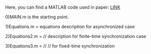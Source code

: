 Here, you can find a MATLAB code used in paper: <a href="https://authors.elsevier.com/c/1eZZM3QI~FVr~9">LINK</a>

0)MAIN.m is the starting point.

1)Equations.m = equations description for asynchronized case

2)Equations2.m = // description for finite-time synchronization case

3)Equations3.m = // //  for fixed-time synchronization
